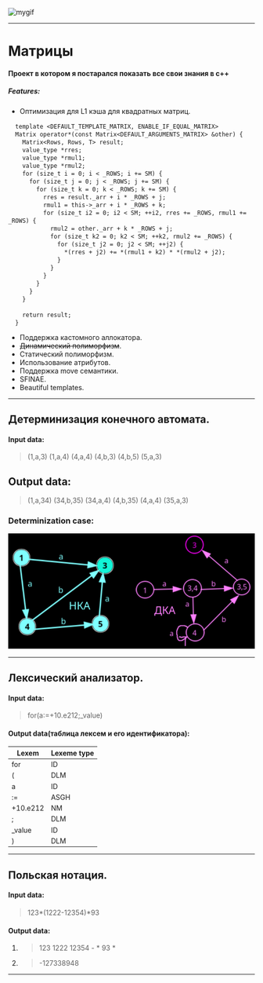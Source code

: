 ![mygif](https://media1.tenor.com/m/Ky6v0lFLVXwAAAAd/arch-linux-i-use-arch.gif)
___

# Матрицы
#### Проект в котором я постарался показать все свои знания в c++
##### Features:
* Оптимизация для L1 кэша для квадратных матриц.
```
  template <DEFAULT_TEMPLATE_MATRIX, ENABLE_IF_EQUAL_MATRIX>
  Matrix operator*(const Matrix<DEFAULT_ARGUMENTS_MATRIX> &other) {
    Matrix<Rows, Rows, T> result;
    value_type *rres;
    value_type *rmul1;
    value_type *rmul2;
    for (size_t i = 0; i < _ROWS; i += SM) {
      for (size_t j = 0; j < _ROWS; j += SM) {
        for (size_t k = 0; k < _ROWS; k += SM) {
          rres = result._arr + i * _ROWS + j;
          rmul1 = this->_arr + i * _ROWS + k;
          for (size_t i2 = 0; i2 < SM; ++i2, rres += _ROWS, rmul1 += _ROWS) {
            rmul2 = other._arr + k * _ROWS + j;
            for (size_t k2 = 0; k2 < SM; ++k2, rmul2 += _ROWS) {
              for (size_t j2 = 0; j2 < SM; ++j2) {
                *(rres + j2) += *(rmul1 + k2) * *(rmul2 + j2);
              }
            }
          }
        }
      }
    }

    return result;
  }
```
* Поддержка кастомного аллокатора.
* ~~Динамический полиморфизм~~.
* Статический полиморфизм.
* Использование атрибутов.
* Поддержка move семантики.
* SFINAE.
* Beautiful templates.

___

## Детерминизация конечного автомата.
#### Input data:
> (1,a,3) (1,a,4) (4,a,4) (4,b,3) (4,b,5) (5,a,3)
## Output data:
> (1,a,34) (34,b,35) (34,a,4) (4,b,35) (4,a,4) (35,a,3)
### Determinization case:
![gallery](preview_image/de-termination.png)

___

## Лексический анализатор.
#### Input data:
> for(a:=+10.e212;_value)
#### Output data(таблица лексем и его идентификатора):
|       Lexem       |       Lexeme type     |
|-------------------|:----------------------|
| for               | ID                    |
| (                 | DLM                   |
| a                 | ID                    |
| :=                | ASGH                  |
| +10.e212          | NM                    |
| ;                 | DLM                   |
| _value            | ID                    |
| )                 | DLM                   |

___

## Польская нотация.
#### Input data:
> 123*(1222-12354)*93
#### Output data:
1. > 123 1222 12354 - * 93 *
2. > -127338948

___
